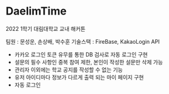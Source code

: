 # DaelimTime
2022 1학기 대림대학교 교내 해커톤

팀원 : 문성운, 손상배, 박수훈
기술스택 : FireBase, KakaoLogin API

- 카카오 로그인 토큰 유무를 통한 DB 검사로 자동 로그인 구현
- 설문의 필수 사항인 중복 참여 제한, 본인이 작성한 설문만 삭제 가능
- 관리자 이외에는 학교 공지를 작성할 수 없는 기능
- 유저 아이디마다 정보가 다르게 출력 되는 마이 페이지 구현
- 자동 로그인
